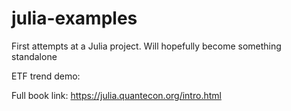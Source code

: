 # julia-examples
First attempts at a Julia project. Will hopefully become something standalone

ETF trend demo: 

Full book link: https://julia.quantecon.org/intro.html
